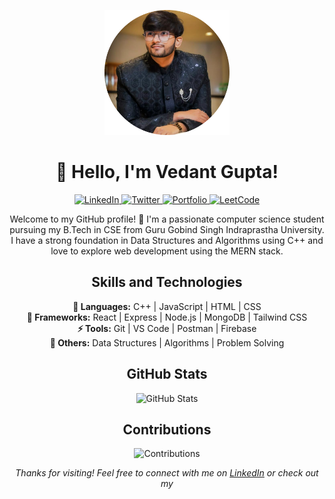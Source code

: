 <!-- Header -->
<p align="center">
  <img src="profile.png" alt="Your Name" height="200px" width = "200px">
</p>
<h1 align="center">👋 Hello, I'm Vedant Gupta!</h1>

<!-- Badges -->
<p align="center">
  <a href=""https://linkedin.com/in/vedantgupta28" target="_blank">
    <img src="https://img.shields.io/badge/-LinkedIn-blue?style=flat-square&logo=linkedin&logoColor=white" alt="LinkedIn">
  </a>
  <a href="https://twitter.com/your-twitter-handle" target="_blank">
    <img src="https://img.shields.io/badge/-Twitter-1DA1F2?style=flat-square&logo=twitter&logoColor=white" alt="Twitter">
  </a>
  <a href="https://vedantgupta.com" target="_blank">
    <img src="https://img.shields.io/badge/-Portfolio-orange?style=flat-square" alt="Portfolio">
  </a>
  <a href="https://leetcode.com/vedantuu" target="_blank">
    <img src="https://img.shields.io/badge/-LeetCode-important?style=flat-square&logo=leetcode&logoColor=white" alt="LeetCode">
  </a>
</p>

<!-- Introduction -->
<p align="center">
  Welcome to my GitHub profile! 🚀 I'm a passionate computer science student pursuing my B.Tech in CSE from Guru Gobind Singh Indraprastha University. I have a strong foundation in Data Structures and Algorithms using C++ and love to explore web development using the MERN stack.
</p>

<!-- Skills -->
<h2 align="center">Skills and Technologies</h2>
<p align="center">
  <strong>🚀 Languages:</strong> C++ | JavaScript | HTML | CSS  <br>
  <strong>🌟 Frameworks:</strong> React | Express | Node.js | MongoDB | Tailwind CSS<br>
  <strong>⚡ Tools:</strong> Git | VS Code | Postman | Firebase <br>
  <strong>🧠 Others:</strong> Data Structures | Algorithms | Problem Solving
</p>

<!-- Projects -->
<!-- <h2 align="center">Highlighted Projects</h2>
<p align="center">
  🌟 <a href="project-1-url"></a> <br>
  ✨ <a href="project-2-url">Project 2</a> <br>
  💡 <a href="project-3-url">Project 3</a>
</p> -->

<!-- GitHub Stats -->
<h2 align="center">GitHub Stats</h2>
<p align="center">
  <img src="https://github-readme-stats.vercel.app/api?username=2vedant8&show_icons=true&count_private=true&theme=radical" alt="GitHub Stats">
</p>

<!-- Contributions -->
<h2 align="center">Contributions</h2>
<p align="center">
  <img src="https://github-readme-streak-stats.herokuapp.com/?user=2vedant8&theme=radical" alt="Contributions">
</p>

<!-- Footer -->
<p align="center">
  <em>Thanks for visiting! Feel free to connect with me on <a href="www.linkedin.com/in/vedantgupta28">LinkedIn</a> or check out my <a href

